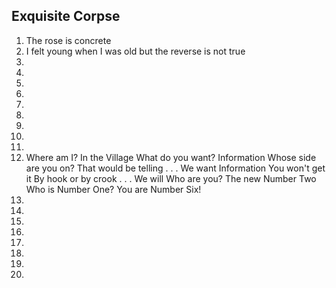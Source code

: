 ## Exquisite Corpse
1. The rose is concrete
2. I felt young when I was old but the reverse is not true
3.
4.
5.
6.
7.
8.
9.
10.
11.
12. Where am I? In the Village What do you want? Information Whose side are you on? That would be telling . . . We want Information You won't get it By hook or by crook . . . We will Who are you? The new Number Two Who is Number One? You are Number Six!
13.
14.
15.
16.
17.
18.
19.
20.
